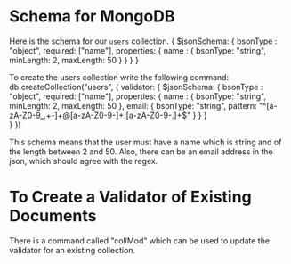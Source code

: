 # Schema for MongoDB

Here is the schema for our `users` collection.
{
    $jsonSchema: {
        bsonType : "object",
        required: ["name"],
        properties: {
            name : {
                bsonType: "string",
                minLength: 2,
                maxLength: 50
            }
        }
    }
}

To create the users collection write the following command:
db.createCollection("users", {
    validator: {
        $jsonSchema: {
            bsonType : "object",
            required: ["name"],
            properties: {
                name : {
                    bsonType: "string",
                    minLength: 2,
                    maxLength: 50
                },
                email: {
                    bsonType: "string",
                    pattern: "^[a-zA-Z0-9_.+-]+@[a-zA-Z0-9-]+\.[a-zA-Z0-9-.]+$"
                }
            }
        }      
    }
})


This schema means that the user must have a name which is string and of the length between 2 and 50. Also, there can be an email address in the json, which should agree with the regex.

# To Create a Validator of Existing Documents
There is a command called "collMod" which can be used to update the validator for an existing collection.